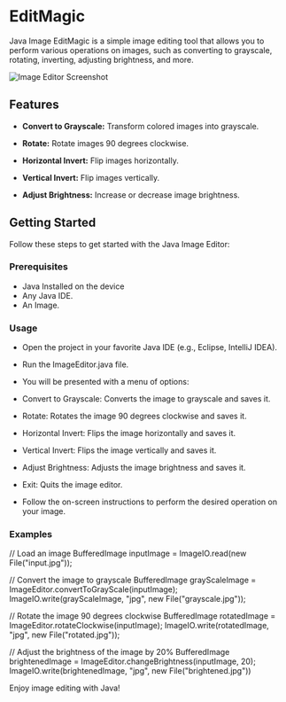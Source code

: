 # EditMagic


Java Image EditMagic is a simple image editing tool that allows you to perform various operations on images, such as converting to grayscale, rotating, inverting, adjusting brightness, and more.

![Image Editor Screenshot](screenshot.png)

## Features

- **Convert to Grayscale:** Transform colored images into grayscale.

- **Rotate:** Rotate images 90 degrees clockwise.

- **Horizontal Invert:** Flip images horizontally.

- **Vertical Invert:** Flip images vertically.

- **Adjust Brightness:** Increase or decrease image brightness.

## Getting Started

Follow these steps to get started with the Java Image Editor:

### Prerequisites

- Java Installed on the device
- Any Java IDE.
- An Image.

### Usage
- Open the project in your favorite Java IDE (e.g., Eclipse, IntelliJ IDEA).

- Run the ImageEditor.java file.
- You will be presented with a menu of options:
- Convert to Grayscale: Converts the image to grayscale and saves it.
- Rotate: Rotates the image 90 degrees clockwise and saves it.
- Horizontal Invert: Flips the image horizontally and saves it.
- Vertical Invert: Flips the image vertically and saves it.
- Adjust Brightness: Adjusts the image brightness and saves it.
- Exit: Quits the image editor.
- Follow the on-screen instructions to perform the desired operation on your image.

### Examples
// Load an image
BufferedImage inputImage = ImageIO.read(new File("input.jpg"));

// Convert the image to grayscale
BufferedImage grayScaleImage = ImageEditor.convertToGrayScale(inputImage);
ImageIO.write(grayScaleImage, "jpg", new File("grayscale.jpg"));

// Rotate the image 90 degrees clockwise
BufferedImage rotatedImage = ImageEditor.rotateClockwise(inputImage);
ImageIO.write(rotatedImage, "jpg", new File("rotated.jpg"));

// Adjust the brightness of the image by 20%
BufferedImage brightenedImage = ImageEditor.changeBrightness(inputImage, 20);
ImageIO.write(brightenedImage, "jpg", new File("brightened.jpg"))





Enjoy image editing with Java!




